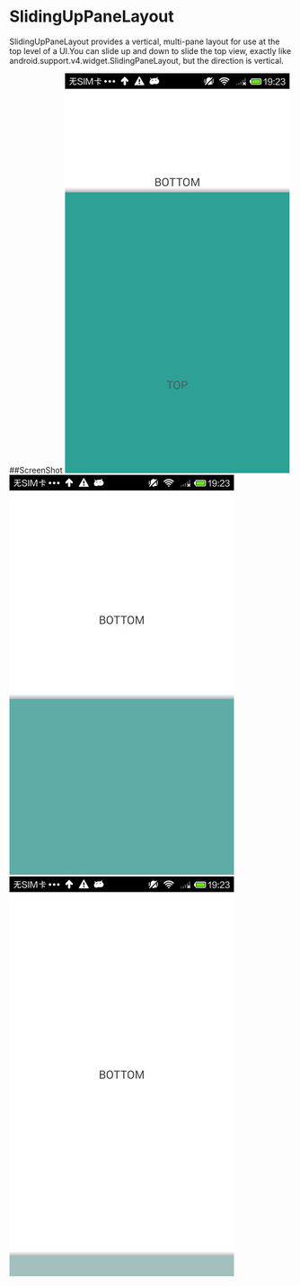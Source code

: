 SlidingUpPaneLayout
===================

SlidingUpPaneLayout provides a vertical, multi-pane layout for use at the top level of a UI.You can slide up and down to slide the top view,  exactly like android.support.v4.widget.SlidingPaneLayout, but the direction is vertical.

##ScreenShot
![Alt text](slideup1.jpg)&nbsp;
![Alt text](slideup2.jpg)&nbsp;
![Alt text](slideup3.jpg)
